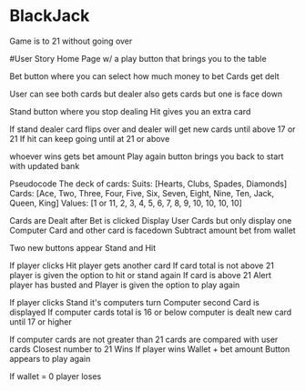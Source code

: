 # BlackJack
Game is to 21 without going over

#User Story
Home Page w/ a play button that brings you to the table

Bet button where you can select how much money to bet
Cards get delt

User can see both cards but dealer also gets cards but one is face down

Stand button where you stop dealing
Hit gives you an extra card

If stand dealer card flips over and dealer will get new cards until above 17 or 21
If hit can keep going until at 21 or above

whoever wins gets bet amount
Play again button brings you back to start with updated bank

Pseudocode
The deck of cards:
Suits: [Hearts, Clubs, Spades, Diamonds]
Cards: [Ace, Two, Three, Four, Five, Six, Seven, Eight, Nine, Ten, Jack, Queen, King]
Values: [1 or 11, 2, 3, 4, 5, 6, 7, 8, 9, 10, 10, 10, 10]

Cards are Dealt after Bet is clicked
Display User Cards but only display one Computer Card and other card is facedown
Subtract amount bet from wallet

Two new buttons appear Stand and Hit

If player clicks Hit player gets another card
If card total is not above 21 player is given the option to hit or stand again
If card is above 21 Alert player has busted and Player is given the option to play again

If player clicks Stand it's computers turn
Computer second Card is displayed
If computer cards total is 16 or below computer is dealt new card until 17 or higher

If computer cards are not greater than 21 cards are compared with user cards
Closest number to 21 Wins
If player wins Wallet + bet amount
Button appears to play again

If wallet = 0 player loses
